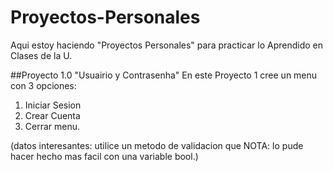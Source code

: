 # Proyectos-Personales
Aqui estoy haciendo "Proyectos Personales" para practicar lo Aprendido en Clases de la U.

##Proyecto 1.0 "Usuairio y Contrasenha"
   En este Proyecto 1 cree un menu con 3 opciones:
   1. Iniciar Sesion
   2. Crear Cuenta
   3. Cerrar menu.

(datos interesantes: utilice un metodo de validacion que NOTA: lo pude hacer hecho mas facil con una variable bool.)

